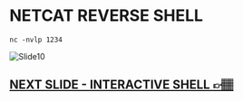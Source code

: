 # NETCAT REVERSE SHELL

`nc -nvlp 1234`

![Slide10](https://i.postimg.cc/SmfjvzSZ/slides10.jpg)

## [NEXT SLIDE  - INTERACTIVE SHELL 👉🏽](11-slide.md)

